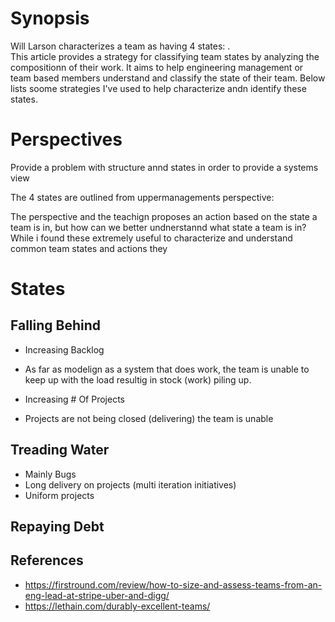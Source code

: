 
# Synopsis
Will Larson characterizes a team as having 4 states: .  
This article provides a strategy for classifying team states by 
analyzing the compositionn of their work.  It aims to help engineering
management or team based members understand and classify the state
of their team.  Below lists soome strategies I've used to help 
characterize andn identify these states.


# Perspectives 

Provide a problem with structure annd states in order to provide a systems view

The 4 states are outlined from uppermanagements perspective:

The perspective and the teachign proposes an action based on the state a team is in,
but how can we better undnerstannd what state a team is in?
While i found these extremely useful to characterize and understand common
team states and actions they 


# States

## Falling Behind 
- Increasing Backlog
- As far as modelign as a system that does work, the team 
is unable to keep up with the load resultig in stock (work) piling up.

- Increasing # Of Projects
- Projects are not being closed (delivering) the team is unable

## Treading Water
- Mainly Bugs
- Long delivery on projects (multi iteration initiatives)
- Uniform projects 

## Repaying Debt





## References

- https://firstround.com/review/how-to-size-and-assess-teams-from-an-eng-lead-at-stripe-uber-and-digg/
- https://lethain.com/durably-excellent-teams/
